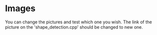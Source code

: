 # Images
You can change the pictures and test which one you wish.
The link of the picture on the 'shape_detection.cpp' should be changed to new one.
